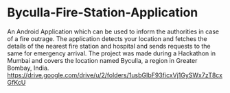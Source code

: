 # Byculla-Fire-Station-Application
An Android Application which can be used to inform the authorities in case of a fire outrage. The application detects your location and fetches the details of the nearest fire station and hospital and sends requests to the same for emergency arrival. The project was made during a Hackathon in Mumbai and covers the location named Byculla, a region in Greater Bombay, India.
https://drive.google.com/drive/u/2/folders/1usbGIbF93ficxVj1GySWx7zT8cxGfKcU
